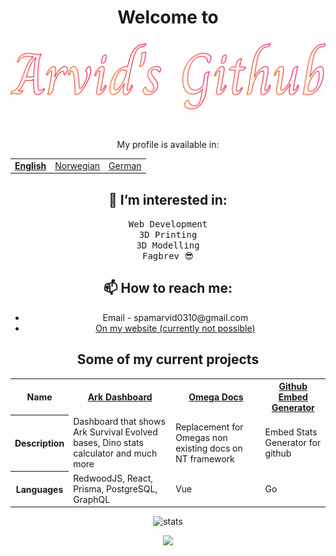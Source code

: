 
<h1 align="center">Welcome to</h1>

<div align="center">
  
<img src="icons/arvid.svg">

</div>

#


<p align="center">My profile is available in:</p>
<table align="center">
  <tr>
    <td><b><u><a href="README.md">English</a></b></u></td>
    <td><a href="README_no.md">Norwegian</a></td>
    <td><a href="README_de.md">German</a></td>
  </tr>
</table>


<!--  
<div align="center">
-
![Currently Learning](https://githubembedapic8cwxr2w-ubuntu2.functions.fnc.fr-par.scw.cloud/skills?languages=nuxt,visualbasic,flutter,dart&backgroundcolor=0D1117&title=I%20am%20currently%20learning&titlecolor=ffffff&textcolor=ffffff&boxcolor=0D1117&bordercolor=0D1117)

</div>
-->

<!--  
<div align="center">
-
![Skills](https://githubembedapic8cwxr2w-ubuntu2.functions.fnc.fr-par.scw.cloud/skills?languages=nuxt,tailwind,sass,javascript,typescript,mongodb,lua,css3,html5,express,bootstrap,github,heroku,netlify,threejs,nodejs,unity,alpinejs,graphql&backgroundcolor=0D1117&title=Skills&titlecolor=ffffff&textcolor=FFFFFF&boxcolor=0D1117&bordercolor=0D1117)

</div>
-->

<h2 align="center">👀 I’m interested in:</h2>
<div align="center">
  <samp>Web Development</samp>
  <br>
  <samp>3D Printing</samp>
  <br>
  <samp>3D Modelling</samp>
  <br>
  <samp>Fagbrev 😎</samp>
</div>


<h2 align="center">📫 How to reach me: </h2>
<ul align="center">
  <li align="center">Email - spamarvid0310@gmail.com</li>
  <li align="center"><a href="https://nuxtarvidw.netlify.app">On my website (currently not possible)</a></li>
</ul>


<!--  
<h2 align="center">Some stats about me</h2>

<div align="center">

 ![Stats]((https://githubembedapic8cwxr2w-ubuntu2.functions.fnc.fr-par.scw.cloud/stats?user=arvidwedtstein&title=Stat&theme=retro&backgroundcolor=0D1117&bordercolor=0D1117)
  
![TopLangs]((https://githubembedapic8cwxr2w-ubuntu2.functions.fnc.fr-par.scw.cloud/languageCard?user=arvidwedtstein&title=My%20Most%20Used%20Languages&theme=github&backgroundcolor=0D1117&bordercolor=0D1117&langs_count=9)
  
 
 <p align="center">
  <img title="🔥" alt="Arvid streak" src="(https://githubembedapic8cwxr2w-ubuntu2.functions.fnc.fr-par.scw.cloud/streak?user=arvidwedtstein&theme=retro&backgroundcolor=0D1117&bordercolor=0D1116"/>
</p>


</div>
-->

<h2 align="center">Some of my current projects</h2>

<table align="center">
  <tr>
    <th>Name</th>
    <th><a href="https://github.com/ArvidWedtstein/ArkDashboard">Ark Dashboard</a></th>
    <th><a href="https://github.com/ArvidWedtstein/OmegaDocs">Omega Docs</a></th>
    <th><a href="https://github.com/ArvidWedtstein/github-embed-generator">Github Embed Generator</a></th>
  </tr>
  <tr>
    <th>Description</th>
    <td>Dashboard that shows Ark Survival Evolved bases, Dino stats calculator and much more</td>
    <td>Replacement for Omegas non existing docs on NT framework</td>
    <td>Embed Stats Generator for github</td>
  </tr>
  <tr>
    <th>Languages</th>
    <td>RedwoodJS, React, Prisma, PostgreSQL, GraphQL</td>
    <td>Vue</td>
    <td>Go</td>
  </tr>
</table>

<div align="center">



![stats](https://github-readme-stats.vercel.app/api/top-langs/?username=arvidwedtstein&layout=compact&langs_count=20&hide_border=true&title_color=ffffff&icon_color=ff0000&text_color=ffffff&bg_color=000000&custom_title=Yes%20Code%20Maek%20Beep%20Boop)

</div>

<!--

![Profile View Counter](https://komarev.com/ghpvc/?username=arvidwedtstein)

-->

<p align="center"> 
  <img src="https://profile-counter.glitch.me/arvidwedtstein/count.svg" />
</p>

#
